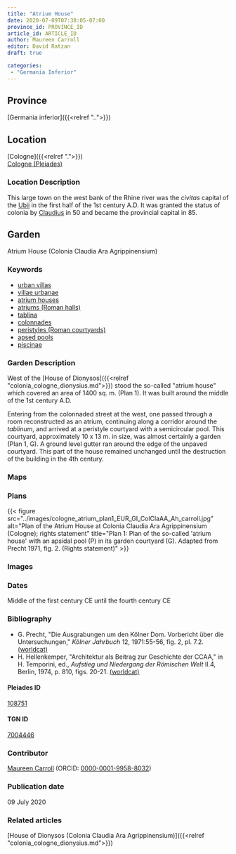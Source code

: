 ```yaml
---
title: "Atrium House"
date: 2020-07-09T07:38:05-07:00
province_id: PROVINCE_ID
article_id: ARTICLE_ID
author: Maureen Carroll
editor: David Ratzan
draft: true

categories:
 - "Germania Inferior"
---
```


## Province
[Germania inferior]({{<relref "..">}})

## Location

[Cologne]({{<relref ".">}}) \
[Cologne (Pleiades)](https://pleiades.stoa.org/places/108751)

### Location Description
This large town on the west bank of the Rhine river was the *civitas* capital of the [Ubii](link) in the first half of the 1st century A.D. It was granted the status of colonia by [Claudius](link) in 50 and became the provincial capital in 85.

<!--## Sublocation-->

<!--
[AREA WITHIN LOCATION, LIKE “PALATINE HILL”](GEOREFERENCE LINK)
A sublocation is any area larger than an individual garden, but located within a location. I would always try to include a link to a controlled vocabulary here if possible. This ID may well be different from the Garden ID, e.g., Pompeii versus a Garden in one of the houses which has its own Pleiades ID.
-->

<!--### Sublocation Description-->

<!-- DESCRIPTION -->

## Garden
Atrium House (Colonia Claudia Ara Agrippinensium)

### Keywords
- [urban villas](#)
- [villae urbanae](http://vocab.getty.edu/page/aat/300005520)
- [atrium houses](http://vocab.getty.edu/page/aat/300005451)
- [atriums (Roman halls)](http://vocab.getty.edu/page/aat/300004097)
- [tablina](http://vocab.getty.edu/page/aat/300004180)
- [colonnades](http://vocab.getty.edu/page/aat/300002613)
- [peristyles (Roman courtyards)](http://vocab.getty.edu/page/aat/300080971)
- [apsed pools](#)
- [piscinae]( http://vocab.getty.edu/page/aat/300375619)

### Garden Description
West of the [House of Dionysos]({{<relref "colonia_cologne_dionysius.md">}}) stood the so-called "atrium house" which covered an area of 1400 sq. m. (Plan 1). It was built around the middle of the 1st century A.D.  

Entering from the colonnaded street at the west, one passed through a room reconstructed as an atrium, continuing along a corridor around the *tablinum*, and arrived at a peristyle courtyard with a semicircular pool. This courtyard, approximately 10 x 13 m. in size, was almost certainly a garden (Plan 1, G). A ground level gutter ran around the edge of the unpaved courtyard. This part of the house remained unchanged until the destruction of the building in the 4th century.

### Maps

<!--
{{< figure src="IMG_URL" alt="ALT_TEXT" title="CAPTION" >}}
-->

### Plans
{{< figure src="../images/cologne_atrium_plan1_EUR_GI_ColClaAA_Ah_carroll.jpg" alt="Plan of the Atrium House at Colonia Claudia Ara Agrippinensium (Cologne); rights statement" title="Plan 1: Plan of the so-called 'atrium house' with an apsidal pool (P) in its garden courtyard (G). Adapted from Precht 1971, fig. 2. (Rights statement)" >}}

### Images

<!--
{{< figure src="IMG_URL" alt="ALT_TEXT" title="CAPTION" >}}
-->

### Dates
Middle of the first century CE until the fourth century CE

### Bibliography
- G. Precht, "Die Ausgrabungen um den Kölner Dom. Vorbericht über die Untersuchungen," *Kölner Jahrbuch* 12, 1971:55-56, fig. 2, pl. 7.2. [(worldcat)](http://www.worldcat.org/oclc/638867317)  
- H. Hellenkemper, "Architektur als Beitrag zur Geschichte der CCAA," in H. Temporini, ed., *Aufstieg und Niedergang der Römischen Welt* II.4, Berlin, 1974, p. 810, figs. 20-21. [(worldcat)](link)    

<!--#### Periodo ID-->

<!-- [PERIODO_ID](https://pleiades.stoa.org/places/PLEIADES_ID) -->

#### Pleiades ID

[108751](https://pleiades.stoa.org/places/108751)

#### TGN ID
[7004446](http://vocab.getty.edu/page/tgn/7004446)

### Contributor
[Maureen Carroll](link) (ORCID: [0000-0001-9958-8032](https://orcid.org/0000-0001-9958-8032))    

### Publication date
09 July 2020

### Related articles

[House of Dionysos (Colonia Claudia Ara Agrippinensium)]({{<relref "colonia_cologne_dionysius.md">}})